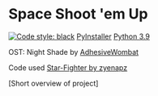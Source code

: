 # Space Shoot 'em Up

[![Code style: black](https://img.shields.io/badge/code%20style-black-000000.svg)](https://github.com/psf/black)
[PyInstaller](https://www.pyinstaller.org/)
[Python 3.9](https://www.python.org/downloads/)

OST: Night Shade by [AdhesiveWombat](https://www.youtube.com/c/AdhesiveWombat)

Code used [Star-Fighter by zyenapz](https://github.com/zyenapz/Star-Fighter)

[Short overview of project]